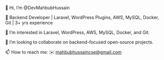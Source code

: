 👋 Hi, I’m @DevMahbubHussain

🚀 Backend Developer | Laravel, WordPress Plugins, AWS, MySQL, Docker, Git | 3+ yrs experience

👀 I’m interested in Laravel, WordPress, AWS, MySQL, Docker, and Git.

💞️ I’m looking to collaborate on backend-focused open-source projects.

📫 How to reach me:
✉️ mahbubhussaincse@gmail.com

<!---
DevMahbubHussain/DevMahbubHussain is a ✨ special ✨ repository because its `README.md` (this file) appears on your GitHub profile.
You can click the Preview link to take a look at your changes.
--->
